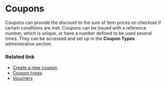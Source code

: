 # Coupons

Coupons can provide the discount to the sum of item prices on checkout if certain conditions are met. Coupons can be issued with a reference number, which is unique, or have a number defined to be used several times. They can be accessed and set up in the **Coupon Types** administrative section.

### Related link

- [Create a new coupon](./howto/create_new_coupons.md)
- [Coupon types](./reference/coupon_types.md)
- [Vouchers](../Vouchers/intro.md)
